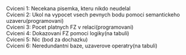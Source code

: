 Cviceni 1: Necekana pisemka, kteru nikdo neudelal  
Cviceni 2: Ukol na vypocet vsech pevnych bodu pomoci semantickeho uzaveru(programovani)  
Cviceni 3: Pocet platnych FZ v relaci(programovani)  
Cviceni 4: Dokazovani FZ pomoci logiky(na tabuli)  
Cviceni 5: Nic (bod za dochazku)    
Cviceni 6: Neredundantni baze, uzaverove operatry(na tabuli)   

